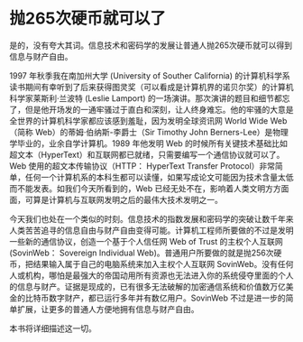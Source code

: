 # 抛265次硬币就可以了

是的，没有夸大其词。信息技术和密码学的发展让普通人抛265次硬币就可以得到信息与财产自由。

1997 年秋季我在南加州大学 (University of Souther California) 的计算机科学系读书期间有幸听到了后来获得图灵奖（可以看成是计算机界的诺贝尔奖）的计算机科学家莱斯利·兰波特 (Leslie Lamport) 的一场演讲。那次演讲的题目和细节都忘了，但是他开场发的一通牢骚过于直白和深刻，让人终身难忘。他的牢骚的大意是全世界的计算机科学家都应该感到羞耻，因为发明全球资讯网 World Wide Web （简称 Web）的蒂姆·伯纳斯-李爵士（Sir Timothy John Berners-Lee）是物理学毕业的，业余自学计算机。1989 年他发明 Web 的时候所有关键技术基础比如超文本（HyperText）和互联网都已就绪，只需要编写一个通信协议就可以了。Web 使用的超文本传输协议（HTTP： HyperText Transfer Protocol）非常简单，任何一个计算机系的本科生都可以读懂，如果写成论文可能因为技术含量太低而不能发表。如我们今天所看到的，Web 已经无处不在，影响着人类文明方方面面，可算是计算机与互联网发明之后的最伟大技术发明之一。

今天我们也处在一个类似的时刻。信息技术的指数发展和密码学的突破让数千年来人类苦苦追寻的信息自由与财产自由变得可能。计算机工程师所要做的不过是发明一些新的通信协议，创造一个基于个人信任网 Web of Trust 的主权个人互联网 (SovinWeb： Sovereign Individual Web)。普通用户所要做的就是抛256次硬币，把结果输入属于自己的电脑系统来加入主权个人互联网 SovinWeb。没有任何人或机构，哪怕是最强大的帝国动用所有资源也无法进入你的系统侵夺里面的个人的信息与财产。证据是现成的，已有很多无法破解的加密通信系统和价值数万亿美金的比特币数字财产，都已运行多年并有数亿用户。SovinWeb 不过是进一步的简单扩展，让更多的普通人方便地拥有信息与财产自由。

本书将详细描述这一切。
